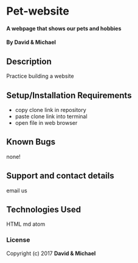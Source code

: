 # Pet-website

#### A webpage that shows our pets and hobbies

#### By David & Michael

## Description

Practice building a website


## Setup/Installation Requirements

* copy clone link in repository
* paste clone link into terminal
* open file in web browser

## Known Bugs

none!

## Support and contact details

email us

## Technologies Used

HTML
md
atom
### License

Copyright (c) 2017 **David & Michael**
